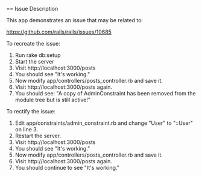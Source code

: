 == Issue Description

This app demonstrates an issue that may be related to:

https://github.com/rails/rails/issues/10685

To recreate the issue:

1. Run rake db:setup
2. Start the server
3. Visit http://localhost:3000/posts
4. You should see "It's working."
5. Now modify app/controllers/posts_controller.rb and save it.
6. Visit http://localhost:3000/posts again.
7. You should see: "A copy of AdminConstraint has been removed from the module tree but is still active!"

To rectify the issue:

1. Edit app/constraints/admin_constraint.rb and change "User" to "::User" on line 3.
2. Restart the server.
3. Visit http://localhost:3000/posts
4. You should see "It's working."
5. Now modify app/controllers/posts_controller.rb and save it.
6. Visit http://localhost:3000/posts again.
4. You should continue to see "It's working."

